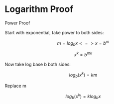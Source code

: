 # Logarithm Proof

Power Proof

Start with exponential, take power to both sides:

$$
m = log_b x  <=> x = b^m
$$

$$
x^{k} = b^{mk}
$$

Now take log base b both sides:

$$
log_b (x^k) = km
$$

Replace m

$$
log_b (x^k) = k log_b x
$$
